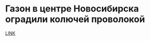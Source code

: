 # Газон в центре Новосибирска оградили колючей проволокой



[LINK](https://varlamov.ru/3457013.html)